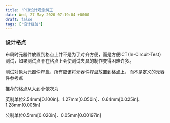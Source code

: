 ```yaml
---
title: 'PCB设计观念纠正'
date: Wed, 27 May 2020 07:19:04 +0000
draft: false
tags: ['设计经验']
---
```


### 设计格点

布局时元器件放置到格点上并不是为了对齐方便，而是方便ICT(In-Circuit-Test）测试，如果测试点不在格点上会使测试夹具的制作变得困难许多。

测试对象为元器件焊盘，所有应该将元器件焊盘放置到格点上，而不是定义的元器件参考点

推荐的格点从大到小依次为

英制单位2.54mm\[0.100in\]、1.27mm\[0.050in\]、0.64mm\[0.025in\]、1.28mm\[0.005in\]

公制单位0.5mm\[0.020in\]、0.05mm\[0.00197in\]